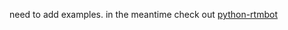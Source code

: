 need to add examples. in the meantime check out [python-rtmbot](https://github.com/slackhq/python-rtmbot/)
